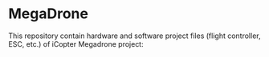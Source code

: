 # MegaDrone

This repository contain hardware and software project files (flight controller, ESC, etc.) of iCopter Megadrone project:
